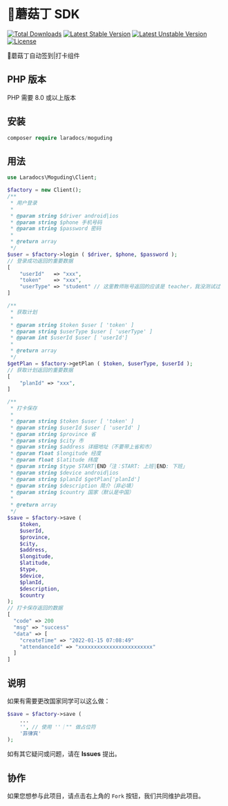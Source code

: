 # 🍄蘑菇丁 SDK
[![Total Downloads](https://poser.pugx.org/laradocs/php-moguding-sdk/d/total.svg)](https://packagist.org/packages/laradocs/moguding)
[![Latest Stable Version](https://poser.pugx.org/laradocs/php-moguding-sdk/v/stable.svg)](https://packagist.org/packages/laradocs/moguding)
[![Latest Unstable Version](https://poser.pugx.org/laradocs/php-moguding-sdk/v/unstable.svg)](https://packagist.org/packages/laradocs/moguding)
[![License](https://poser.pugx.org/laradocs/php-moguding-sdk/license.svg)](https://packagist.org/packages/laradocs/moguding)

🍄蘑菇丁自动签到|打卡组件

## PHP 版本
PHP 需要 8.0 或以上版本

## 安装

```php
composer require laradocs/moguding
```

## 用法

```php
use Laradocs\Moguding\Client;

$factory = new Client();
/**
 * 用户登录
 * 
 * @param string $driver android|ios
 * @param string $phone 手机号码
 * @param string $password 密码
 * 
 * @return array
 */
$user = $factory->login ( $driver, $phone, $password );
// 登录成功返回的重要数据
[
    "userId"   => "xxx",
    "token"    => "xxx",
    "userType" => "student" // 这里教师账号返回的应该是 teacher，我没测试过
]

/**
 * 获取计划
 * 
 * @param string $token $user [ 'token' ]
 * @param string $userType $user [ 'userType' ]
 * @param int $userId $user [ 'userId']
 * 
 * @return array
 */
$getPlan = $factory->getPlan ( $token, $userType, $userId );
// 获取计划返回的重要数据
[
    "planId" => "xxx",
]

/**
 * 打卡保存
 * 
 * @param string $token $user [ 'token' ]
 * @param string $userId $user [ 'userId' ]
 * @param string $province 省
 * @param string $city 市
 * @param string $address 详细地址（不要带上省和市）
 * @param float $longitude 经度
 * @param float $latitude 纬度
 * @param string $type START|END「注：START: 上班|END: 下班」
 * @param string $device android|ios
 * @param string $planId $getPlan['planId']
 * @param string $description 简介（非必填）
 * @param string $country 国家（默认是中国）
 * 
 * @return array
 */
$save = $factory->save (
    $token,
    $userId,
    $province,
    $city,
    $address,
    $longitude,
    $latitude,
    $type,
    $device,
    $planId,
    $description,
    $country
);
// 打卡保存返回的数据
[
  "code" => 200
  "msg" => "success"
  "data" => [
    "createTime" => "2022-01-15 07:08:49"
    "attendanceId" => "xxxxxxxxxxxxxxxxxxxxxxxx"
  ]
]
```

## 说明

如果有需要更改国家同学可以这么做：

```php
$save = $factory->save (
    ...
    '', // 使用 ''｜"" 做占位符
    '菲律宾'
);
```

如有其它疑问或问题，请在 **Issues** 提出。

## 协作

如果您想参与此项目，请点击右上角的 `Fork` 按钮，我们共同维护此项目。
